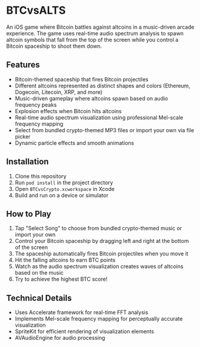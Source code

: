 # BTCvsALTS

An iOS game where Bitcoin battles against altcoins in a music-driven arcade experience. The game uses real-time audio spectrum analysis to spawn altcoin symbols that fall from the top of the screen while you control a Bitcoin spaceship to shoot them down.

## Features

- Bitcoin-themed spaceship that fires Bitcoin projectiles
- Different altcoins represented as distinct shapes and colors (Ethereum, Dogecoin, Litecoin, XRP, and more)
- Music-driven gameplay where altcoins spawn based on audio frequency peaks
- Explosion effects when Bitcoin hits altcoins
- Real-time audio spectrum visualization using professional Mel-scale frequency mapping
- Select from bundled crypto-themed MP3 files or import your own via file picker
- Dynamic particle effects and smooth animations

## Installation

1. Clone this repository
2. Run `pod install` in the project directory
3. Open `BTCvsCrypto.xcworkspace` in Xcode
4. Build and run on a device or simulator

## How to Play

1. Tap "Select Song" to choose from bundled crypto-themed music or import your own
2. Control your Bitcoin spaceship by dragging left and right at the bottom of the screen
3. The spaceship automatically fires Bitcoin projectiles when you move it
4. Hit the falling altcoins to earn BTC points
5. Watch as the audio spectrum visualization creates waves of altcoins based on the music
6. Try to achieve the highest BTC score!

## Technical Details

- Uses Accelerate framework for real-time FFT analysis
- Implements Mel-scale frequency mapping for perceptually accurate visualization
- SpriteKit for efficient rendering of visualization elements
- AVAudioEngine for audio processing

